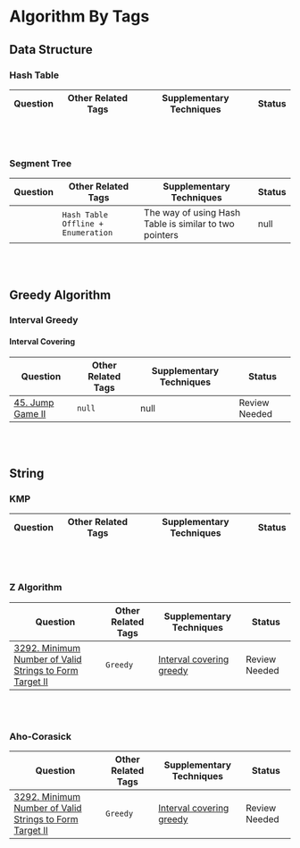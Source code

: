 # Algorithm By Tags
## Data Structure
### Hash Table
| Question                                  | Other Related Tags         |    Supplementary Techniques   |  Status   |
|-------------------------------------------|----------------------------|-------------------------------|-----------|

<br><br>
### Segment Tree
| Question                                  | Other Related Tags         |    Supplementary Techniques   |  Status   |
|-------------------------------------------|----------------------------|-------------------------------|-----------|
| []()  | `Hash Table` `Offline + Enumeration`    |  The way of using Hash Table is similar to two pointers |  null |

<br><br>
## Greedy Algorithm
### Interval Greedy
#### Interval Covering
| Question                                  | Other Related Tags         |    Supplementary Techniques   |  Status   |
|-------------------------------------------|----------------------------|-------------------------------|-----------|
| [45. Jump Game II](https://leetcode.com/problems/jump-game-ii/description/)  | `null`    |  null |  Review Needed |

<br><br>
## String
### KMP
| Question                                  | Other Related Tags         |    Supplementary Techniques   |  Status   |
|-------------------------------------------|----------------------------|-------------------------------|-----------|

<br><br>
### Z Algorithm
| Question                                  | Other Related Tags         |    Supplementary Techniques   |  Status   |
|-------------------------------------------|----------------------------|-------------------------------|-----------|
| [3292. Minimum Number of Valid Strings to Form Target II](https://leetcode.com/problems/minimum-number-of-valid-strings-to-form-target-ii/description/)  | `Greedy`    | [Interval covering greedy](#interval-covering)  | Review Needed |

<br><br>
### Aho-Corasick
| Question                                  | Other Related Tags         |    Supplementary Techniques   |  Status   |
|-------------------------------------------|----------------------------|-------------------------------|-----------|
| [3292. Minimum Number of Valid Strings to Form Target II](https://leetcode.com/problems/minimum-number-of-valid-strings-to-form-target-ii/description/)  | `Greedy`    | [Interval covering greedy](#interval-covering) |Review Needed |

